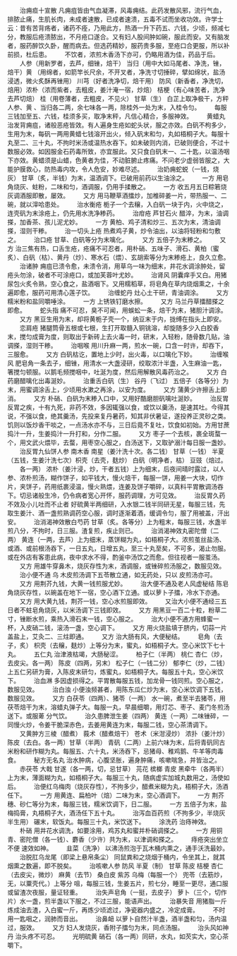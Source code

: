 <!-- { "loadSidebar": true } -->
　　治痈疸十宣散 凡痈疽皆由气血凝滞，风毒痈结。此药发散风邪，流行气血，排脓止痛，生肌长肉，未成者速散，已成者速溃，五毒不试而坐收功效。许学士云：昔有苦背疡者，诸药不痊，乃用此方，热酒一升下药五、六钱，少顷，频减七分，教服后疮溃脓出，不月疮口遂合。又有妇人股间肿如碗，服此而安。又有脑发者，服药醉饮久卧，醒而病去。但选药精妙，服药贵多服，至疮口合更服，所以补前损，杜后患。
　　不饮者，浓煎木香汤下亦可，仍略用酒为佳，药品于后。
　　人参（用新罗者，去芦，细锉，焙干） 当归（用中大如马尾者、净洗，锉，焙干）黄 （用绵者，如箭竿长尺余，不开叉者，净洗寸切捶碎，擘如绵状，盐汤浸透，微火炙酥再锉用） 川芎（好者洗净切，焙干用） 防风（新香者，净洗切，焙用）浓朴（浓而紫者，去粗皮，姜汁淹一宿，炒焙） 桔梗（有心味苦者，洗净去芦切焙） 桂（用卷薄者，去粗皮，不见火） 甘草（生） 白芷上取净极干，方秤人参、黄 、当归各二两，余七味各一两，除桂外一处为末，入桂令匀。
　　每服三钱加至五、六钱，桂须多买，取净末秤，凡信心精合，多服神效。
　　黄蜡丸 治发背痈疽，诸般恶疮皆效。有人遍身生疮如蛇头状，服之亦效。白矾不枸多少，生用为末，每矾一两用黄蜡七钱溶开出火，倾入矾末和匀，丸如梧桐子大。每服十丸至二、三十丸，不拘时米汤或温热水吞下。如未破则内消，已破则便合，不过十数服必效。如因服金石药毒所致，亦宜服此。又只食白矾末一、二十匙，以温汤咽下亦效。黄蜡须是山蜡，色黄者为佳，不动脏腑止疼痛。不问老少虚弱皆服之，大能护膜救心，防热毒内攻，令人危安，妙难尽述。
　　治奶痈蛇蜕（一钱，烧灰） 甘草（炙，半钱）为末，温酒调下。已破用前药以生油涂之。
　　一方 用皂角烧灰、蛀粉，二味和匀，酒调服，仍用手揉散之。
　　一方 收五月五日粽箬烧灰调酒服即散，屡效。
　　又方 用马鞭草酒擂炒，加椎碎姜一片，带热服一、二碗，就以滓哈患处。
　　治水衡疮 栀子一个去穣，入白矾一块于内，火中烧之，连壳矾为末涂疮上，仍先用水洗净糁药。
　　治疳疮 芦甘石火 醋淬，为末，油调搽，加香茶、孩儿泥尤妙。
　　一方 黄柏、鸡子清和炒三、五次为末，清油调搽，湿则干糁。
　　治一切头上疮 热煮鸡子黄，炒令油出，以油将轻粉和匀敷之。
　　治口疮 甘草、白矾等分为末噙化。
　　又方 五倍子为末糁之。
　　又方 治三焦有热，口舌生疮，疮痛不可忍者，用朴硝、五味子、滑石、黄柏（蜜炙）、白矾（枯）、黄丹（炒）、寒水石（煨）、玄胡索等分为末糁疮上，良久立愈。
　　治诸肿 痈疽已溃令愈，未溃令消，用草乌一味为细末，井花水调涂肿处，留疮头勿涂，破者不可涂疮口，或加芙蓉叶尤妙。
　　治肾风 阴囊痒手又白。用猪尿包火炙令熟，空心食之，盐酒咽下。又用糯稻草，将皂角在草内烧烟熏之，十余遍即愈，服药可用清心莲子饮。
　　治缠蛇丹 灶心土干研，青油调涂。
　　又方 糯米粉和盐同嚼唾涂。
　　一方 上锈铁钉磨水擦。
　　又方 马兰丹草擂醋搽之即愈。
　　蛇头指 痛不可忍，臭不可闻，用蜈蚣一条，焙干为末，猪胆汁调涂。
　　又方 黑豆生用为末，却将黄栀子壳一个，纳豆末于内，拢缚在指头上即安。
　　恋肩疮 猪腿筒骨五根或七根，生打开取髓入铜铫溶，却旋随多少入白胶香末，搅匀成膏为度，则取出于新砖上去火毒一时，研末，入轻粉，随骨数几贴，油调搽，湿则干糁。
　　治咽喉 用川升麻一两，煎水一碗，口含一时许，却吞下，三服愈。
　　又方 白矾枯讫，置地上少时，出火毒，以口噙化下妙。
　　治缠喉风 肥皂角一条去子，细锉，用清水一大盏浸研，绞取浓汁半盏，入生麻油一匙，箸搅匀顿服。以鹅毛频搅咽中，吐涎为度，然后用解散风毒药治之。
　　又方 白药磨醋噙化出毒涎妙。
　　治重舌白矾（生） 谷丹（飞过） 五倍子（各等分）为末，用蜜调涂舌上，少顷用水漱之再涂，以安为度。
　　又方 蒲黄少许擦舌上即消。
　　又方 朴硝、白矾为末糁入口中，又用好酷磨胆矾噙吐涎妙。
　　治反胃 反胃之疾，十有九死，非药不效，多因辄强以食，或饮以羹汤，是速其吐。今得其说，不强以食，绝其羹汤，先投来复丹暑药，知其非伏暑证，遂投养正灵砂之类。饥则以饭炒香干啖之，一点汤水亦不与，三日后竟不复吐，饮食如初始。方用甘蔗捣汁一升，生姜捣汁一升打和，分作二服。
　　又方 枣子一个去核，裹全斑蝥一个，用文武火煨毕，去蝥，用枣空心服之，白汤送下，又取驴溺汁每日服一盏妙。
　　治反胃九仙饼人参 南木香 南星（姜汁洗十次。各二钱） 甘草（一钱） 半夏（五钱，生姜汁洗七次）枳壳（去壳，麸炒） 白矾（明净者，枯） 豆豉（焙过。
　　各一两） 浓朴（姜汁浸，炒，干者五钱）上为细末，后夜间晴时露过，以人参、浓朴煎汤，糊作饼子，如平钱大，慢火焙干，每服一饼，用姜一大块，切作片，夹饼子，药用纸裹浸温，慢火熟煨，连姜及饼子嚼碎，以真料平胃散调汤吞下。切忌诸般生冷，仍令病者宽心开怀，服药调理，方可见效。
　　治反胃久药不效及小儿吐而不止者 好硫黄半两细研，入水银二钱半同研无星，每服三钱，先取生姜汁、酒一盏煎熟调药空心服，调时逐渐着酒，缓调令匀，服了用被盖，汗出安。
　　治消渴神效散白芍药 甘草（炙。各等分）上为粗末，每服三钱，水盏半煎八分，不拘时，日三服。渣复煎，疾止则已。
　　治消渴神效丸密陀僧（二两） 黄连（一两，去芦）上为细末，蒸饼糊为丸，如梧桐子大。浓煎茧丝盐汤、或酒、或前根汤吞下，一日五丸，日增五丸，至三十丸至矣，不可多，渴止勿服。或在外店有客患此病，夜中求水不得，酌釜中汤饮之而愈。但往视者一服茧汤。
　　又方 用雄牛穿鼻木，烧灰存性为末，酒调服，或锉碎煎汤服之，数服见效。
　　治小便不通 乌 木皮煎汤调下五苓散立通，如无药处，只以 皮煎汤亦可。
　　又方 用荆芥九钱，大黄一钱煎服尤妙。
　　治大便不通及老人风虚秘结 陈皂角烧灰存性，以碗盖在地下一宿，空心酒下立通。或以萝卜子擂，冷水下亦通。
　　又方 用大黄九钱，荆芥一钱，空心水煎服即效。
　　又治大小便不通经三五日者不蛀皂角烧灰，以米汤调下三钱即效。
　　又方 用黑豆一百二十粒，粉草二寸，锉断水煎，乘热入滑石末一钱，空心服之。
　　治大小便不通方用蜂蜜一杯，入皮硝二钱，滚汤一盏，空心调下。
　　又方 用火烧盐填于脐内，切蒜一片盖盐上，艾灸二、三炷即通。
　　又方 治大肠有风，大便秘结。
　　皂角（去子，炙） 枳壳（去穣，麸炒）上等分为末，蜜丸，如梧桐子大。空心米饮下七十丸。
　　五仁丸 治津液枯竭，大肠秘涩。
　　柏子仁（半两） 桃仁 杏仁（炒，去皮尖。各一两） 陈皮（四两，另末） 松子仁（一钱二分） 郁李仁（炒，二钱）上五仁另研为膏，入陈皮末研匀，炼蜜丸，如梧桐子大。每服五十丸，空心米饮下。
　　治血淋 多因虚损得之。平胃散每服五钱，加龙骨一钱同煎。空心服之，数服见效。
　　治白浊 小便浊频甚者，用陈东瓜仁炒为末，空心米饮调下五钱，数服见效。
　　又方 白茯苓（四两）、猪苓（一两） 水一碗，煮至半去猪苓，用茯苓焙干为末，溶蜡丸弹子大。每服一丸，早晨细嚼，用灯芯、枣子、麦门冬煎汤送下。或服萆 分气饮。
　　治久患脾泄生姜（四两） 黄连（一两）二味锉碎，一同慢火炒，令姜干脆深赤色，去姜用黄连为末，每服二钱，空心茶清调下。
　　又黄肿方三棱（醋煮） 莪术（醋煮焙干） 苍术（米泔浸炒） 浓扑（姜汁炒） 陈皮（去白。各一两）甘草（半两） 青矾（二两）上前六味为末，后将青矾同古米粉和研作糊为丸。每服五、六十丸，米汤吞下，忌猪母、稚鸡鹅、牛羊等肉毒食。
　　秘方无名丸 治水肿病，心腹坚胀，遍身肿痛，咳嗽喘急，并皆治之。
　　赤茯苓 大戟 甘遂（各一两，切，忌甘草） 芫花 槟榔 青皮 黑牵牛（各两半）上为末，薄面糊为丸，如梧桐子大。每服三十丸，随病虚实加城丸数用之，汤使如后。
　　治便红乌梅肉（烧灰存性），不拘多少，醋煮米糊为丸，梧桐子大，汤酒任下。
　　一方 用黄连、扁柏叶（焙）二味为末，空心酒调下。
　　一方 荆芥穗、砂仁等分为末，每服三钱，糯米饮调下，日二服。
　　一方 五倍子为末，盐梅捣膏，丸梧桐子大，酒汤任下五十丸。
　　治泻血百药煎（不拘多少，半烧灰半生用） 碾末，软饭丸。每服三十丸，米饮送下。
　　涂洗药 治痔神效。
　　朴硝 用井花水调洗，如要涂用，鸡苏丸和蜜并朴硝调搽之。
　　一方 用铜青、密陀僧（各一钱）、麝香（少许）共为末，以津调和搽之。
　　痔疮突出坐立不便 速效如神。
　　韭菜（洗净） 以沸汤煎泡于瓦木桶内熏之，通手沃洗最妙。
　　治脱肛乌龙尾（即梁上悬帛条尘） 同鼠粪和之烧烟于桶内，令坐其上，就其烟熏之数遍，即不脱矣。
　　治咳嗽人参 防风 半夏（制） 甘草 陈皮 桔梗 杏仁（去皮尖，微炒） 麻黄（去节） 桑白皮 紫苏 乌梅（每服一个） 兜苓（去筋炒，无，以粟壳代。）上等分 咀，每服三钱，生姜五片，煎七分，睡至一更尽，通口服或留渣次夜服，量证轻重。
　　治失声皂角（一挺，去皮子） 萝卜（三个，切作片）水一盏，煎半盏以下服之，不过三服，能语声出。
　　治暴失音 用猪脂一斤炼成油去渣，入白蜜一斤，再炼少顷滤过，净瓷器内盛之，冷定成膏。
　　不时用一匙咽之，润肺而音出。
　　治鼻衄 以萝卜自然汁半盏，酒半盏和匀，汤内温过，服效。
　　又方 妇人发烧灰，香附子擂匀为末，同点汤服。
　　治头风如神丹 治头疼不可忍。
　　光明硫黄 硝石（各一两）同研，水丸，如芡实大，空心茶嚼下。
